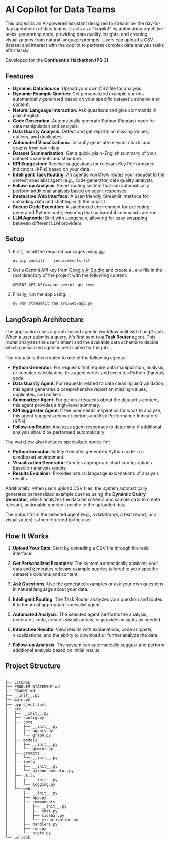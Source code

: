 # AI Copilot for Data Teams

This project is an AI-powered assistant designed to streamline the day-to-day operations of data teams. It acts as a "copilot" by automating repetitive tasks, generating code, providing data quality insights, and creating visualizations from natural language prompts. Users can upload a CSV dataset and interact with the copilot to perform complex data analysis tasks effortlessly.

Developed for the **Confluentia Hackathon (PS 3)**.

## Features

- **Dynamic Data Source**: Upload your own CSV file for analysis.
- **Dynamic Example Queries**: Get personalized example queries automatically generated based on your specific dataset's schema and content.
- **Natural Language Interaction**: Ask questions and give commands in plain English.
- **Code Generation**: Automatically generate Python (Pandas) code for data manipulation and analysis.
- **Data Quality Analysis**: Detect and get reports on missing values, outliers, and duplicates.
- **Automated Visualizations**: Instantly generate relevant charts and graphs from your data.
- **Dataset Summarization**: Get a quick, plain-English summary of your dataset's contents and structure.
- **KPI Suggestion**: Receive suggestions for relevant Key Performance Indicators (KPIs) based on your data.
- **Intelligent Task Routing**: An agentic workflow routes your request to the correct specialist agent (e.g., code generator, data quality analyst).
- **Follow-up Analysis**: Smart routing system that can automatically perform additional analysis based on agent responses.
- **Interactive Web Interface**: A user-friendly Streamlit interface for uploading data and chatting with the copilot.
- **Secure Code Execution**: A sandboxed environment for executing generated Python code, ensuring that no harmful commands are run.
- **LLM Agnostic**: Built with Langchain, allowing for easy swapping between different LLM providers.

## Setup

1. First, install the required packages using [`uv`](https://docs.astral.sh/uv/):

    ```bash
    uv pip install -r requirements.txt
    ```

2. Get a Gemini API key from [Google AI Studio](https://aistudio.google.com/apikey) and create a `.env` file in the root directory of the project with the following content:

    ```env
    GEMINI_API_KEY=<your_gemini_api_key>
    ```

3. Finally, run the app using:

    ```bash
    uv run streamlit run src/web/app.py
    ```

## LangGraph Architecture

The application uses a graph-based agentic workflow built with LangGraph. When a user submits a query, it's first sent to a **Task Router** agent. This router analyzes the user's intent and the available data schema to decide which specialized agent is best suited for the job.

The request is then routed to one of the following agents:

- **Python Generator**: For requests that require data manipulation, analysis, or complex calculations, this agent writes and executes Python (Pandas) code.
- **Data Quality Agent**: For requests related to data cleaning and validation, this agent generates a comprehensive report on missing values, duplicates, and outliers.
- **Summarizer Agent**: For general requests about the dataset's content, this agent provides a high-level summary.
- **KPI Suggester Agent**: If the user needs inspiration for what to analyze, this agent suggests relevant metrics and Key Performance Indicators (KPIs).
- **Follow-up Router**: Analyzes agent responses to determine if additional analysis should be performed automatically.

The workflow also includes specialized nodes for:

- **Python Executor**: Safely executes generated Python code in a sandboxed environment.
- **Visualization Generator**: Creates appropriate chart configurations based on analysis results.
- **Results Explainer**: Provides natural language explanations of analysis results.

Additionally, when users upload CSV files, the system automatically generates personalized example queries using the **Dynamic Query Generator**, which analyzes the dataset schema and sample data to create relevant, actionable queries specific to the uploaded data.

The output from the selected agent (e.g., a dataframe, a text report, or a visualization) is then returned to the user.

## How It Works

1. **Upload Your Data**: Start by uploading a CSV file through the web interface.

2. **Get Personalized Examples**: The system automatically analyzes your data and generates relevant example queries tailored to your specific dataset's columns and content.

3. **Ask Questions**: Use the generated examples or ask your own questions in natural language about your data.

4. **Intelligent Routing**: The Task Router analyzes your question and routes it to the most appropriate specialist agent.

5. **Automated Analysis**: The selected agent performs the analysis, generates code, creates visualizations, or provides insights as needed.

6. **Interactive Results**: View results with explanations, code snippets, visualizations, and the ability to download or further analyze the data.

7. **Follow-up Analysis**: The system can automatically suggest and perform additional analysis based on initial results.

## Project Structure

```plaintext
.
├── LICENSE
├── PROBLEM-STATEMENT.md
├── README.md
├── __init__.py
├── main.py
├── pyproject.toml
├── src
│   ├── __init__.py
│   ├── config.py
│   ├── core
│   │   ├── __init__.py
│   │   ├── agents.py
│   │   └── graph.py
│   ├── models
│   │   ├── __init__.py
│   │   └── gemini.py
│   ├── prompts
│   │   └── __init__.py
│   ├── tools
│   │   ├── __init__.py
│   │   └── python_executor.py
│   ├── utils
│   │   ├── __init__.py
│   │   └── logging.py
│   └── web
│       ├── __init__.py
│       ├── app.py
│       ├── components
│       │   ├── __init__.py
│       │   ├── chat.py
│       │   ├── sidebar.py
│       │   └── visualization.py
│       ├── handlers.py
│       ├── run.py
│       └── state.py
└── uv.lock
```
